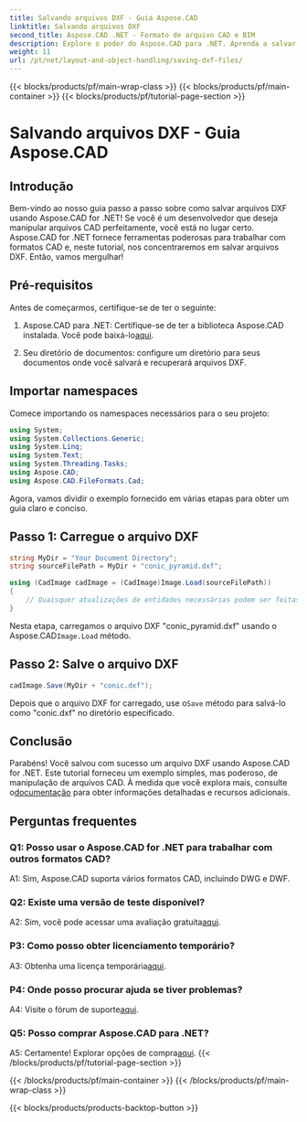 ```yaml
---
title: Salvando arquivos DXF - Guia Aspose.CAD
linktitle: Salvando arquivos DXF
second_title: Aspose.CAD .NET - Formato de arquivo CAD e BIM
description: Explore o poder do Aspose.CAD para .NET. Aprenda a salvar arquivos DXF sem esforço com nosso guia passo a passo.
weight: 11
url: /pt/net/layout-and-object-handling/saving-dxf-files/
---
```


{{< blocks/products/pf/main-wrap-class >}}
{{< blocks/products/pf/main-container >}}
{{< blocks/products/pf/tutorial-page-section >}}

# Salvando arquivos DXF - Guia Aspose.CAD

## Introdução

Bem-vindo ao nosso guia passo a passo sobre como salvar arquivos DXF usando Aspose.CAD for .NET! Se você é um desenvolvedor que deseja manipular arquivos CAD perfeitamente, você está no lugar certo. Aspose.CAD for .NET fornece ferramentas poderosas para trabalhar com formatos CAD e, neste tutorial, nos concentraremos em salvar arquivos DXF. Então, vamos mergulhar!

## Pré-requisitos

Antes de começarmos, certifique-se de ter o seguinte:

1.  Aspose.CAD para .NET: Certifique-se de ter a biblioteca Aspose.CAD instalada. Você pode baixá-lo[aqui](https://releases.aspose.com/cad/net/).

2. Seu diretório de documentos: configure um diretório para seus documentos onde você salvará e recuperará arquivos DXF.

## Importar namespaces

Comece importando os namespaces necessários para o seu projeto:

```csharp
using System;
using System.Collections.Generic;
using System.Linq;
using System.Text;
using System.Threading.Tasks;
using Aspose.CAD;
using Aspose.CAD.FileFormats.Cad;
```

Agora, vamos dividir o exemplo fornecido em várias etapas para obter um guia claro e conciso.

## Passo 1: Carregue o arquivo DXF

```csharp
string MyDir = "Your Document Directory";
string sourceFilePath = MyDir + "conic_pyramid.dxf";

using (CadImage cadImage = (CadImage)Image.Load(sourceFilePath))
{
    // Quaisquer atualizações de entidades necessárias podem ser feitas aqui.
}
```

Nesta etapa, carregamos o arquivo DXF "conic_pyramid.dxf" usando o Aspose.CAD`Image.Load` método.

## Passo 2: Salve o arquivo DXF

```csharp
cadImage.Save(MyDir + "conic.dxf");
```

 Depois que o arquivo DXF for carregado, use o`Save` método para salvá-lo como "conic.dxf" no diretório especificado.

## Conclusão

 Parabéns! Você salvou com sucesso um arquivo DXF usando Aspose.CAD for .NET. Este tutorial forneceu um exemplo simples, mas poderoso, de manipulação de arquivos CAD. À medida que você explora mais, consulte o[documentação](https://reference.aspose.com/cad/net/) para obter informações detalhadas e recursos adicionais.

## Perguntas frequentes

### Q1: Posso usar o Aspose.CAD for .NET para trabalhar com outros formatos CAD?

A1: Sim, Aspose.CAD suporta vários formatos CAD, incluindo DWG e DWF.

### Q2: Existe uma versão de teste disponível?

 A2: Sim, você pode acessar uma avaliação gratuita[aqui](https://releases.aspose.com/).

### P3: Como posso obter licenciamento temporário?

 A3: Obtenha uma licença temporária[aqui](https://purchase.aspose.com/temporary-license/).

### P4: Onde posso procurar ajuda se tiver problemas?

 A4: Visite o fórum de suporte[aqui](https://forum.aspose.com/c/cad/19).

### Q5: Posso comprar Aspose.CAD para .NET?

 A5: Certamente! Explorar opções de compra[aqui](https://purchase.aspose.com/buy).
{{< /blocks/products/pf/tutorial-page-section >}}

{{< /blocks/products/pf/main-container >}}
{{< /blocks/products/pf/main-wrap-class >}}

{{< blocks/products/products-backtop-button >}}
